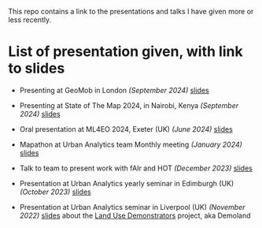 This repo contains a link to the presentations and talks I have given more or less recently.

# List of presentation given, with link to slides

- Presenting at GeoMob in London _(September 2024)_ [slides](https://ciupava.github.io/talks/GeoMobLON_Sep2024/slides.html)

- Presenting at State of The Map 2024, in Nairobi, Kenya _(September 2024)_ [slides](https://ciupava.github.io/talks/SoTM24/slides.html)

- Oral presentation at ML4EO 2024, Exeter (UK) _(June 2024)_ [slides](https://ciupava.github.io/talks/ml4eo24/slides.html)

- Mapathon at Urban Analytics team Monthly meeting _(January 2024)_ [slides](https://ciupava.github.io/talks/mapathon_Jan2024/slides.html)

- Talk to team to present work with fAIr and HOT _(December 2023)_ [slides](https://ciupava.github.io/talks/team_call_Dec2023_fAIr/slides.html)

- Presentation at Urban Analytics yearly seminar in Edimburgh (UK) _(October 2023)_ [slides]()

- Presentation at Urban Analytics seminar in Liverpool (UK) _(November 2022)_ [slides](https://ciupava.github.io/talks/UA20_Liverpool/slides.html) about the [Land Use Demonstrators](https://urban-analytics-technology-platform.github.io/demoland-project/) project, aka Demoland

